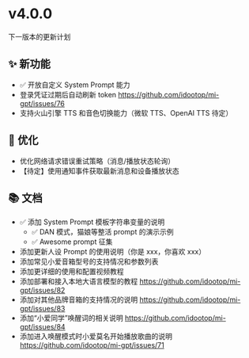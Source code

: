 # v4.0.0

下一版本的更新计划

## ✨ 新功能

- ✅ 开放自定义 System Prompt 能力
- 登录凭证过期后自动刷新 token https://github.com/idootop/mi-gpt/issues/76
- 支持火山引擎 TTS 和音色切换能力（微软 TTS、OpenAI TTS 待定）

## 💪 优化

- 优化网络请求错误重试策略（消息/播放状态轮询）
- 【待定】使用通知事件获取最新消息和设备播放状态

## 📚 文档

- ✅ 添加 System Prompt 模板字符串变量的说明
  - ✅ DAN 模式，猫娘等整活 prompt 的演示示例
  - ✅ Awesome prompt 征集
- 添加更新人设 Prompt 的使用说明（你是 xxx，你喜欢 xxx）
- 添加常见小爱音箱型号的支持情况和参数列表
- 添加更详细的使用和配置视频教程
- 添加部署和接入本地大语言模型的教程 https://github.com/idootop/mi-gpt/issues/82
- 添加对其他品牌音箱的支持情况的说明 https://github.com/idootop/mi-gpt/issues/83
- 添加“小爱同学”唤醒词的相关说明 https://github.com/idootop/mi-gpt/issues/84
- 添加进入唤醒模式时小爱莫名开始播放歌曲的说明 https://github.com/idootop/mi-gpt/issues/71

